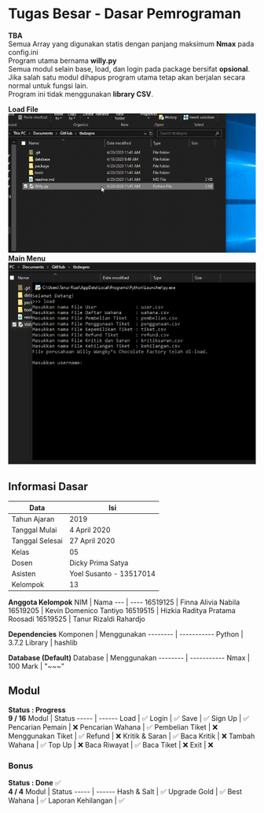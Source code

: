 # Tugas Besar - Dasar Pemrograman
**TBA** \
Semua Array yang digunakan statis dengan panjang maksimum **Nmax** pada config.ini \
Program utama bernama **willy.py** \
Semua modul selain base, load, dan login pada package bersifat **opsional**. \
Jika salah satu modul dihapus program utama tetap akan berjalan secara normal untuk fungsi lain. \
Program ini tidak menggunakan **library CSV**.


**Load File** \
![Load File](/package/images/loadfile.gif) \
**Main Menu** \
![Main Menu](/package/images/mainmenu.gif)

## Informasi Dasar
Data | Isi
---- | ---
Tahun Ajaran    | 2019
Tanggal Mulai   | 4 April 2020
Tanggal Selesai | 27 April 2020
Kelas           | 05
Dosen           | Dicky Prima Satya
Asisten         | Yoel Susanto - 13517014
Kelompok        | 13


**Anggota Kelompok**
NIM      | Nama
---      | ----
16519125 | Finna Alivia Nabila
16519205 | Kevin Domenico Tantiyo
16519515 | Hizkia Raditya Pratama Roosadi
16519525 | Tanur Rizaldi Rahardjo


**Dependencies**
Komponen | Menggunakan
-------- | -----------
Python   | 3.7.2
Library  | hashlib

**Database (Default)**
Database | Menggunakan
-------- | -----------
Nmax     | 100
Mark     | "\~\~\~"


## Modul
**Status : Progress** \
**9 / 16**
Modul | Status
----- | ------
Load               | :white_check_mark:
Login              | :white_check_mark:
Save               | :white_check_mark:
Sign Up            | :white_check_mark:
Pencarian Pemain   | :x:
Pencarian Wahana   | :white_check_mark:
Pembelian Tiket    | :x:
Menggunakan Tiket  | :white_check_mark:
Refund             | :x:
Kritik & Saran     | :white_check_mark:
Baca Kritik        | :x:
Tambah Wahana      | :white_check_mark:
Top Up             | :x:
Baca Riwayat       | :white_check_mark:
Baca Tiket         | :x:
Exit               | :x:

### Bonus
**Status : Done** :white_check_mark: \
**4 / 4**
Modul | Status
----- | ------
Hash & Salt        | :white_check_mark:
Upgrade Gold       | :white_check_mark:
Best Wahana        | :white_check_mark:
Laporan Kehilangan | :white_check_mark:
